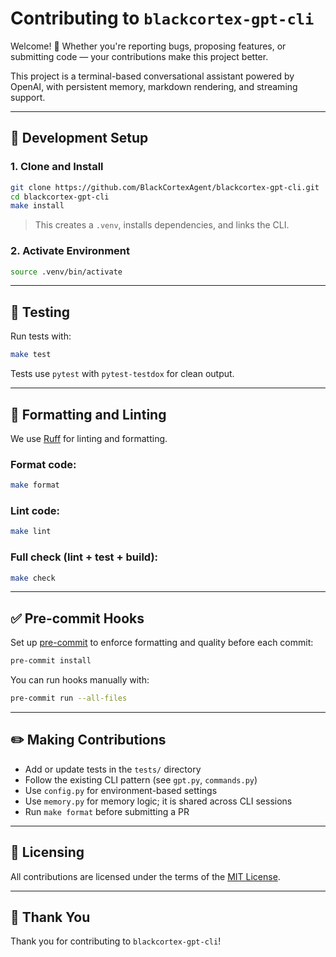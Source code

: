 # Contributing to `blackcortex-gpt-cli`

Welcome! 🎉 Whether you're reporting bugs, proposing features, or submitting code — your contributions make this project better.

This project is a terminal-based conversational assistant powered by OpenAI, with persistent memory, markdown rendering, and streaming support.

---

## 🧰 Development Setup

### 1. Clone and Install

```bash
git clone https://github.com/BlackCortexAgent/blackcortex-gpt-cli.git
cd blackcortex-gpt-cli
make install
```

> This creates a `.venv`, installs dependencies, and links the CLI.

### 2. Activate Environment

```bash
source .venv/bin/activate
```

---

## 🧪 Testing

Run tests with:

```bash
make test
```

Tests use `pytest` with `pytest-testdox` for clean output.

---

## 🧼 Formatting and Linting

We use [Ruff](https://docs.astral.sh/ruff/) for linting and formatting.

### Format code:

```bash
make format
```

### Lint code:

```bash
make lint
```

### Full check (lint + test + build):

```bash
make check
```

---

## ✅ Pre-commit Hooks

Set up [pre-commit](https://pre-commit.com) to enforce formatting and quality before each commit:

```bash
pre-commit install
```

You can run hooks manually with:

```bash
pre-commit run --all-files
```

---

## ✏️ Making Contributions

- Add or update tests in the `tests/` directory
- Follow the existing CLI pattern (see `gpt.py`, `commands.py`)
- Use `config.py` for environment-based settings
- Use `memory.py` for memory logic; it is shared across CLI sessions
- Run `make format` before submitting a PR

---

## 📜 Licensing

All contributions are licensed under the terms of the [MIT License](LICENSE).

---

## 🙏 Thank You

Thank you for contributing to `blackcortex-gpt-cli`!
